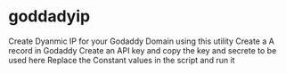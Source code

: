 # goddadyip
Create Dyanmic IP for your Godaddy Domain using this utility 
Create a A record in Godaddy 
Create an API key and copy the key and secrete to be used here 
Replace the Constant values in the script and run it 
